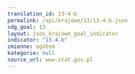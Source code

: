 ```yaml
---
translation_id: 13-4-b
permalink: /api/krajowe/13/13-4-b.json
sdg_goal: 13
layout: json_krajowe_goal_indicator
indicator: "13.4.b"
zmienne: ogółem
kategorie: null
source_url: www.stat.gov.pl
---
```


